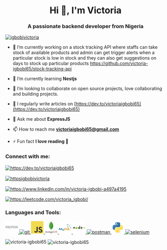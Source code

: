 <h1 align="center">Hi 👋, I'm Victoria</h1>

<h3 align="center">A passionate backend developer from Nigeria</h3>


<p align="left"> <a href="https://twitter.com/IgbobiVictoria" target="blank"><img src="https://img.shields.io/twitter/follow/httpsigbobivictoria?logo=twitter&style=for-the-badge" alt="igbobivictoria" /></a> </p>

- 🔭 I’m currently working on a stock tracking API where staffs can take stock of available products and admin can get trigger alerts when a particular stock is low in stock and they can also get suggestions on days to stock up particular products https://github.com/victoria-igbobi65/stock-tracking-api

- 🌱 I’m currently learning **Nestjs**

- 👯 I’m looking to collaborate on open source projects, love collaborating and building projects.

- 📝 I regularly write articles on [https://dev.to/victoriaigbobi65](https://dev.to/victoriaigbobi65)

- 💬 Ask me about **ExpressJS**

- 📫 How to reach me **victoriaigbobi65@gmail.com**



- ⚡ Fun fact **I love reading 🥰**

<h3 align="left">Connect with me:</h3>

<p align="left">

<a href="https://dev.to/https://dev.to/victoriaigbobi65" target="blank"><img align="center" src="https://raw.githubusercontent.com/rahuldkjain/github-profile-readme-generator/master/src/images/icons/Social/devto.svg" alt="https://dev.to/victoriaigbobi65" height="30" width="40" /></a>

<a href="https://twitter.com/httpsigbobivictoria" target="blank"><img align="center" src="https://raw.githubusercontent.com/rahuldkjain/github-profile-readme-generator/master/src/images/icons/Social/twitter.svg" alt="httpsigbobivictoria" height="30" width="40" /></a>

<a href="https://linkedin.com/in/https://www.linkedin.com/in/victoria-igbobi-a497a4195" target="blank"><img align="center" src="https://raw.githubusercontent.com/rahuldkjain/github-profile-readme-generator/master/src/images/icons/Social/linked-in-alt.svg" alt="https://www.linkedin.com/in/victoria-igbobi-a497a4195" height="30" width="40" /></a>

<a href="https://www.leetcode.com/https://leetcode.com/victoria_igbobi/" target="blank"><img align="center" src="https://raw.githubusercontent.com/rahuldkjain/github-profile-readme-generator/master/src/images/icons/Social/leet-code.svg" alt="https://leetcode.com/victoria_igbobi/" height="30" width="40" /></a>

</p>

<h3 align="left">Languages and Tools:</h3>

<p align="left"> <a href="https://expressjs.com" target="_blank" rel="noreferrer"> <img src="https://raw.githubusercontent.com/devicons/devicon/master/icons/express/express-original-wordmark.svg" alt="express" width="40" height="40"/> </a> <a href="https://git-scm.com/" target="_blank" rel="noreferrer"> <img src="https://www.vectorlogo.zone/logos/git-scm/git-scm-icon.svg" alt="git" width="40" height="40"/> </a> <a href="https://developer.mozilla.org/en-US/docs/Web/JavaScript" target="_blank" rel="noreferrer"> <img src="https://raw.githubusercontent.com/devicons/devicon/master/icons/javascript/javascript-original.svg" alt="javascript" width="40" height="40"/> </a> <a href="https://www.mongodb.com/" target="_blank" rel="noreferrer"> <img src="https://raw.githubusercontent.com/devicons/devicon/master/icons/mongodb/mongodb-original-wordmark.svg" alt="mongodb" width="40" height="40"/> </a> <a href="https://www.mysql.com/" target="_blank" rel="noreferrer"> <img src="https://raw.githubusercontent.com/devicons/devicon/master/icons/mysql/mysql-original-wordmark.svg" alt="mysql" width="40" height="40"/> </a> <a href="https://nodejs.org" target="_blank" rel="noreferrer"> <img src="https://raw.githubusercontent.com/devicons/devicon/master/icons/nodejs/nodejs-original-wordmark.svg" alt="nodejs" width="40" height="40"/> </a> <a href="https://postman.com" target="_blank" rel="noreferrer"> <img src="https://www.vectorlogo.zone/logos/getpostman/getpostman-icon.svg" alt="postman" width="40" height="40"/> </a> <a href="https://www.python.org" target="_blank" rel="noreferrer"> <img src="https://raw.githubusercontent.com/devicons/devicon/master/icons/python/python-original.svg" alt="python" width="40" height="40"/> </a> <a href="https://www.selenium.dev" target="_blank" rel="noreferrer"> <img src="https://raw.githubusercontent.com/detain/svg-logos/780f25886640cef088af994181646db2f6b1a3f8/svg/selenium-logo.svg" alt="selenium" width="40" height="40"/> </a> </p>

<p><img align="left" src="https://github-readme-stats.vercel.app/api/top-langs?username=victoria-igbobi65&show_icons=true&locale=en&layout=compact" alt="victoria-igbobi65" /></p>

<p>&nbsp;<img align="center" src="https://github-readme-stats.vercel.app/api?username=victoria-igbobi65&show_icons=true&locale=en" alt="victoria-igbobi65" /></p>

